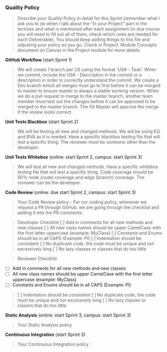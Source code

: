 ### Quality Policy
> Describe your Quality Policy in detail for this Sprint (remember what I ask you to do when I talk about the "In your Project" part in the lectures and what is mentioned after each assignment (in due course you will need to fill out all of them, check which ones are needed for each Deliverable). You should keep adding things to this file and adjusting your policy as you go.
> Check in Project: Module Concepts document on Canvas in the Project module for more details 

**GitHub Workflow** (start Sprint 1)
  > We will create 1 branch per US using the format 'US# - Task'. When we commit, include the US# - Description in the commit or a description in order to correctly understand the commit. We create a Dev branch which all merges must go to first before it can be merged to master to ensure master is always a stable working version. When we do a pull request to merge to the master branch, another team member must test out the changes before it can be approved to be merged to the master branch. The Git Master will approve the merge if the review looks correct. 
  
**Unit Tests Blackbox** (start Sprint 2)
  > We will be testing all new and changed methods. We will be using EQ and BVA as it is needed. Have a specific blackbox testing file that will test a specific thing. The reviewer must be someone other than the developer.

 **Unit Tests Whitebox** (online: start Sprint 2, campus: start Sprint 3)
  > We will test all new and changed methods. Have a specific whitebox testing file that will test a specific thing. Code coverage should be 90% node (code) coverage and edge (branch) coverage. The reviewer can be the developer. 

**Code Review** (online: due start Sprint 2, campus: start Sprint 3)
  > Your Code Review policy - For our coding policy, whenever we request a PR through GitHub, we are going through the checklist and adding it into the PR comments.   

  > Developer Checklist
  > [ ] Add in comments for all new methods and new classes
  > [ ] All new class names should be upper CamelCase with the first letter uppercase (example: MyClass)
  > [ ] Constants and Enums should be in all CAPS (Example: PI)
  > [ ] Indentation should be consistent
  > [ ] No duplicate code, the code must be unique and not excessively long
  > [ ] No lazy classes or classes that do too little

  > Reviewer Checklist
  - [ ] Add in comments for all new methods and new classes
  - [ ] All new class names should be upper CamelCase with the first letter uppercase (example: MyClass)
  - [ ] Constants and Enums should be in all CAPS (Example: PI)
  > [ ] Indentation should be consistent
  > [ ] No duplicate code, the code must be unique and not excessively long
  > [ ] No lazy classes or classes that do too little

**Static Analysis**  (online: start Sprint 3, campus: start Sprint 3)
  > Your Static Analysis policy   

**Continuous Integration**  (start Sprint 3)
  > Your Continuous Integration policy
